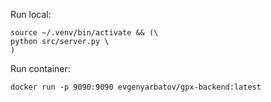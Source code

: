 Run local:

```
source ~/.venv/bin/activate && (\
python src/server.py \
)
```

Run container:

```
docker run -p 9090:9090 evgenyarbatov/gpx-backend:latest
```